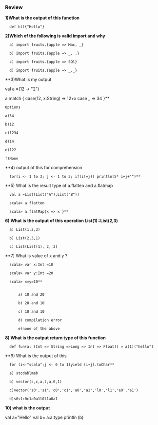 ### Review

**1)What is the output of this function**

      def h(){"Hello"}


**2)Which of the following is valid import and why**
      
      a) import fruits.{apple => Mac, _}
      
      b) import fruits.{apple => _, .}
      
      c) import fruits.{apple => SQl}
      
      d) import fruits.{apple => _,_}


**3)What is my output

  val a =(12 -> "2")
  
  a match {
  case(12, x:String) => 12+x
  case _             => 34
  }**
    
    Options
    
    a)34
    
    b)12
    
    c)1234
    
    d)14
    
    e)122
    
    f)None


**4) output of this for comprehension

      for(i <- 1 to 3; j <- 1 to 3; if(i!=j)) println(5* i+j+"")**


**5) What is the result type of a.flatten and a.flatmap
      
      val a =List(List("A"),List("B"))
      
      scala> a.flatten
      
      scala> a.flatMap{x => x }**


**6)  What is the output of this operation List(1)::List(2,3)**

      a) List(1,2,3)
        
      b) List(2,3,1)
        
      c) List(List(1), 2, 3)                                                                                                                                                                                                                                                          
**7) What is value of x and y ?

      scala> var x:Int =10
      
      scala> var y:Int =20
      
      scala> x=y=10**
  
  
          a) 10 and 20
          
          b) 20 and 10
          
          c) 10 and 10 
          
          d) compilation error
          
          e)none of the above 

**8) What is the output return type of this function**

      def fun(a: (Int => String =>Long => Int => Float)) = a(1)("hello") 

**9) What is the output of this

      for (i<-"scala";j <- 0 to 1)yield (i+j).toChar**
  
      a) stcdablmab
      
      b) vector(s,c,a,l,a,0,1)
      
      c)vector('s0','s1','c0','c1','a0','a1','l0','l1','a0','a1')
    
      d)s0s1c0c1a0a1l0l1a0a1
  
  
**10) what is the output**
    
  val a="Hello"
  val b= a:a.type
  println (b)
  

